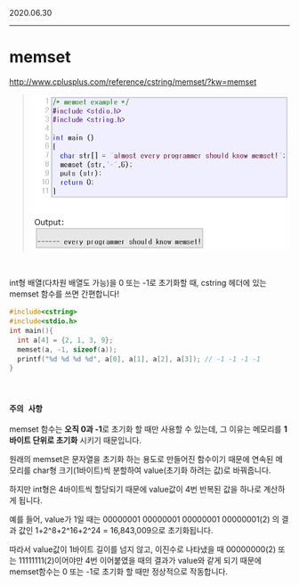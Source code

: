 
2020.06.30   
___

# memset

<http://www.cplusplus.com/reference/cstring/memset/?kw=memset>


> ![image](img/memset.png)

<br>

int형 배열(다차원 배열도 가능)을 0 또는 -1로 초기화할 때, cstring 헤더에 있는 memset 함수를 쓰면 간편합니다!

```c++
#include<cstring>
#include<stdio.h>
int main(){
  int a[4] = {2, 1, 3, 9};
  memset(a, -1, sizeof(a));
  printf("%d %d %d %d", a[0], a[1], a[2], a[3]); // -1 -1 -1 -1 
}
```
<br>

### `주의 사항`

memset 함수는 **오직 0과 -1**로 초기화 할 때만 사용할 수 있는데, 그 이유는 메모리를 **1바이트 단위로 초기화** 시키기 때문입니다.

원래의 memset은 문자열을 초기화 하는 용도로 만들어진 함수이기 때문에 연속된 메모리를 char형 크기(1바이트)씩 분할하여 value(초기화 하려는 값)로 바꿔줍니다.

하지만 int형은 4바이트씩 할당되기 때문에 value값이 4번 반복된 값을 하나로 계산하게 됩니다.

예를 들어, value가 1일 때는 00000001 00000001 00000001 00000001(2) 의 결과 값인 1+2^8+2^16+2^24 = 16,843,009‬으로 초기화됩니다.

따라서 value값이 1바이트 길이를 넘지 않고, 이진수로 나타냈을 때 00000000(2) 또는 11111111(2)이어야만 4번 이어붙였을 때의 결과가 value와 같게 되기 때문에
memset함수는 0 또는 -1로 초기화 할 때만 정상적으로 작동합니다. 